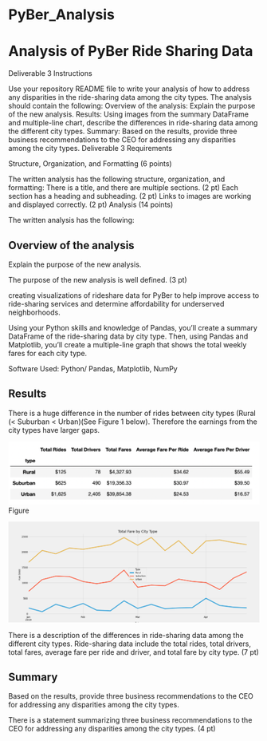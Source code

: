 # PyBer_Analysis

# Analysis of PyBer Ride Sharing Data

Deliverable 3 Instructions

Use your repository README file to write your analysis of how to address any disparities in the ride-sharing data among the city types.
The analysis should contain the following:
Overview of the analysis: Explain the purpose of the new analysis.
Results: Using images from the summary DataFrame and multiple-line chart, describe the differences in ride-sharing data among the different city types.
Summary: Based on the results, provide three business recommendations to the CEO for addressing any disparities among the city types.
Deliverable 3 Requirements

Structure, Organization, and Formatting (6 points)

The written analysis has the following structure, organization, and formatting:
There is a title, and there are multiple sections. (2 pt)
Each section has a heading and subheading. (2 pt)
Links to images are working and displayed correctly. (2 pt)
Analysis (14 points)

The written analysis has the following:
## Overview of the analysis
Explain the purpose of the new analysis.

The purpose of the new analysis is well defined. (3 pt)

creating visualizations of rideshare data for PyBer to help improve access to ride-sharing services and determine affordability for underserved neighborhoods. 

Using your Python skills and knowledge of Pandas, you’ll create a summary DataFrame of the ride-sharing data by city type. Then, using Pandas and Matplotlib, you’ll create a multiple-line graph that shows the total weekly fares for each city type. 

Software Used: Python/ Pandas, Matplotlib, NumPy
## Results

There is a huge difference in the number of rides between city types (Rural (< Suburban < Urban)(See Figure 1 below). Therefore the earnings from the city types have larger gaps. 

![PyBer-Summary DataFrame](/analysis/PyBer-Summary-DataFrame.png)
Figure

![PyBer-Fare Summary](/analysis/PyBer_fare_summary.png)

There is a description of the differences in ride-sharing data among the different city types. Ride-sharing data include the total rides, total drivers, total fares, average fare per ride and driver, and total fare by city type. (7 pt)
## Summary

Based on the results, provide three business recommendations to the CEO for addressing any disparities among the city types.

There is a statement summarizing three business recommendations to the CEO for addressing any disparities among the city types. (4 pt)
